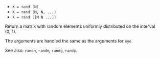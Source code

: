 * `X = rand (N)`
* `X = rand (M, N, ...)`
* `X = rand ([M N ...])`

Return a matrix with random elements uniformly distributed on the
interval (0, 1).

The arguments are handled the same as the arguments for `eye`.

See also: `randn`, `rande`, `randg`, `randp`.
